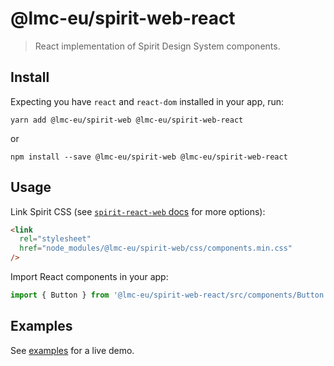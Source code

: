 # @lmc-eu/spirit-web-react

> React implementation of Spirit Design System components.

## Install

Expecting you have `react` and `react-dom` installed in your app, run:

```shell
yarn add @lmc-eu/spirit-web @lmc-eu/spirit-web-react
```

or

```shell
npm install --save @lmc-eu/spirit-web @lmc-eu/spirit-web-react
```

## Usage

Link Spirit CSS (see [`spirit-react-web` docs][web-docs] for more options):

```html
<link
  rel="stylesheet"
  href="node_modules/@lmc-eu/spirit-web/css/components.min.css"
/>
```

Import React components in your app:

```jsx
import { Button } from '@lmc-eu/spirit-web-react/src/components/Button';
```

## Examples

See [examples] for a live demo.

[web-docs]: https://github.com/lmc-eu/spirit-design-system/blob/main/packages/web/README.md
[examples]: https://github.com/lmc-eu/spirit-design-system/tree/main/examples/web-react
